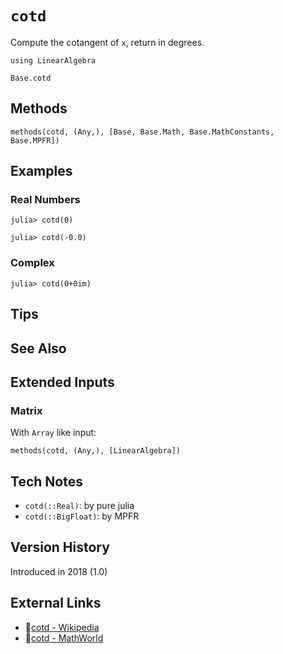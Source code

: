 # `cotd`

Compute the cotangent of `x`, return in degrees.

```@setup repl_only
using LinearAlgebra
```
```@docs
Base.cotd
```


## Methods

```@repl
methods(cotd, (Any,), [Base, Base.Math, Base.MathConstants, Base.MPFR])
```


## Examples

### Real Numbers
```jldoctest
julia> cotd(0)

julia> cotd(-0.0)
```

### Complex
```jldoctest
julia> cotd(0+0im)
```

## Tips


## See Also



## Extended Inputs

### Matrix
With `Array` like input:
```@repl repl_only
methods(cotd, (Any,), [LinearAlgebra])
```


## Tech Notes

- `cotd(::Real)`: by pure julia
- `cotd(::BigFloat)`: by MPFR


## Version History

Introduced in 2018 (1.0)


## External Links
- 🔗[cotd - Wikipedia](https://en.wikipedia.org/wiki/ )
- 🔗[cotd - MathWorld](https://mathworld.wolfram.com/ )
